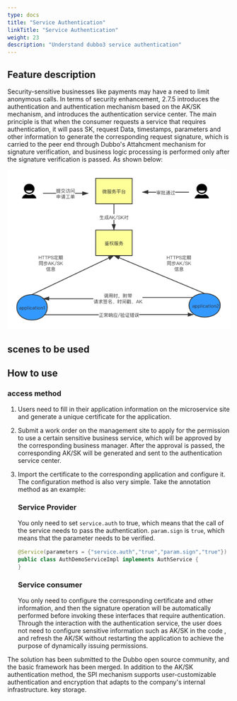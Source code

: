 ```yaml
---
type: docs
title: "Service Authentication"
linkTitle: "Service Authentication"
weight: 23
description: "Understand dubbo3 service authentication"
---
```


## Feature description

Security-sensitive businesses like payments may have a need to limit anonymous calls. In terms of security enhancement, 2.7.5 introduces the authentication and authentication mechanism based on the AK/SK mechanism, and introduces the authentication service center. The main principle is that when the consumer requests a service that requires authentication, it will pass SK, request Data, timestamps, parameters and other information to generate the corresponding request signature, which is carried to the peer end through Dubbo's Attahcment mechanism for signature verification, and business logic processing is performed only after the signature verification is passed. As shown below:

![img](/imgs/docsv2.7/user/examples/auth/auth.png)


## scenes to be used

## How to use
### access method

1. Users need to fill in their application information on the microservice site and generate a unique certificate for the application.

2. Submit a work order on the management site to apply for the permission to use a certain sensitive business service, which will be approved by the corresponding business manager. After the approval is passed, the corresponding AK/SK will be generated and sent to the authentication service center.

3. Import the certificate to the corresponding application and configure it. The configuration method is also very simple. Take the annotation method as an example:

   ### Service Provider
   You only need to set `service.auth` to true, which means that the call of the service needs to pass the authentication. `param.sign` is `true`, which means that the parameter needs to be verified.

   ```java
   @Service(parameters = {"service.auth","true","param.sign","true"})
   public class AuthDemoServiceImpl implements AuthService {
   }

   ```

   ### Service consumer
   You only need to configure the corresponding certificate and other information, and then the signature operation will be automatically performed before invoking these interfaces that require authentication. Through the interaction with the authentication service, the user does not need to configure sensitive information such as AK/SK in the code , and refresh the AK/SK without restarting the application to achieve the purpose of dynamically issuing permissions.

The solution has been submitted to the Dubbo open source community, and the basic framework has been merged. In addition to the AK/SK authentication method, the SPI mechanism supports user-customizable authentication and encryption that adapts to the company's internal infrastructure. key storage.
